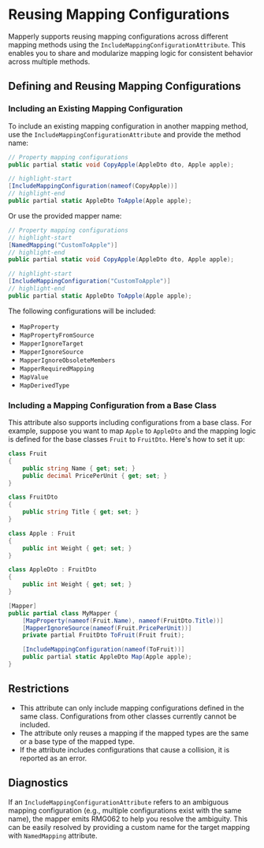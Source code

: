 ﻿---
sidebar_position: 17
description: Reusing Mapping Configurations
---

# Reusing Mapping Configurations

Mapperly supports reusing mapping configurations across different mapping methods using the
`IncludeMappingConfigurationAttribute`. This enables you to share and modularize mapping logic for consistent
behavior across multiple methods.

## Defining and Reusing Mapping Configurations

### Including an Existing Mapping Configuration

To include an existing mapping configuration in another mapping method, use the `IncludeMappingConfigurationAttribute`
and provide the method name:

```csharp
// Property mapping configurations
public partial static void CopyApple(AppleDto dto, Apple apple);

// highlight-start
[IncludeMappingConfiguration(nameof(CopyApple))]
// highlight-end
public partial static AppleDto ToApple(Apple apple);
```

Or use the provided mapper name:
```csharp
// Property mapping configurations
// highlight-start
[NamedMapping("CustomToApple")]
// highlight-end
public partial static void CopyApple(AppleDto dto, Apple apple);

// highlight-start
[IncludeMappingConfiguration("CustomToApple")]
// highlight-end
public partial static AppleDto ToApple(Apple apple);
```


The following configurations will be included:

- `MapProperty`
- `MapPropertyFromSource`
- `MapperIgnoreTarget`
- `MapperIgnoreSource`
- `MapperIgnoreObsoleteMembers`
- `MapperRequiredMapping`
- `MapValue`
- `MapDerivedType`

### Including a Mapping Configuration from a Base Class

This attribute also supports including configurations from a base class. For example, suppose you want to map
`Apple` to `AppleDto` and the mapping logic is defined for the base classes `Fruit` to `FruitDto`.
Here's how to set it up:

```csharp
class Fruit
{
    public string Name { get; set; }
    public decimal PricePerUnit { get; set; }
}

class FruitDto
{
    public string Title { get; set; }
}

class Apple : Fruit
{
    public int Weight { get; set; }
}

class AppleDto : FruitDto
{
    public int Weight { get; set; }
}

[Mapper]
public partial class MyMapper {
    [MapProperty(nameof(Fruit.Name), nameof(FruitDto.Title))]
    [MapperIgnoreSource(nameof(Fruit.PricePerUnit))]
    private partial FruitDto ToFruit(Fruit fruit);

    [IncludeMappingConfiguration(nameof(ToFruit))]
    public partial static AppleDto Map(Apple apple);
}
```

## Restrictions

- This attribute can only include mapping configurations defined in the same class. Configurations from other classes currently cannot be included.
- The attribute only reuses a mapping if the mapped types are the same or a base type of the mapped type.
- If the attribute includes configurations that cause a collision, it is reported as an error.

## Diagnostics

If an `IncludeMappingConfigurationAttribute` refers to an ambiguous mapping configuration (e.g., multiple
configurations exist with the same name), the mapper emits RMG062 to help you resolve the ambiguity.
This can be easily resolved by providing a custom name for the target mapping with `NamedMapping` attribute. 
